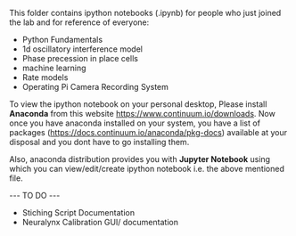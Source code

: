 This folder contains ipython notebooks (.ipynb) for people who just joined the lab and for reference of everyone:
  * Python Fundamentals
  * 1d oscillatory interference model
  * Phase precession in place cells
  * machine learning 
  * Rate models
  * Operating Pi Camera Recording System 
  
To view the ipython notebook on your personal desktop, Please install **Anaconda**  from this website https://www.continuum.io/downloads.
Now once you have anaconda installed on your system, you have a list of packages (https://docs.continuum.io/anaconda/pkg-docs) available
at your disposal and you dont have to go installing them.

Also, anaconda distribution provides you with **Jupyter Notebook** using which you can view/edit/create ipython notebook i.e. the above
mentioned file. 

--- TO DO ---
* Stiching Script Documentation
* Neuralynx Calibration GUI/ documentation
